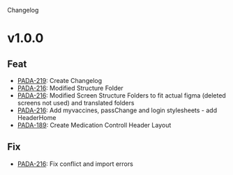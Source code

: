 Changelog

# v1.0.0

## Feat

- [PADA-219](https://givisiez.atlassian.net/browse/PADA-219): Create Changelog
- [PADA-216](https://givisiez.atlassian.net/browse/PADA-216): Modified Structure Folder
- [PADA-216](https://givisiez.atlassian.net/browse/PADA-216): Modified Screen Structure Folders to fit actual figma (deleted screens not used) and translated folders
- [PADA-216](https://givisiez.atlassian.net/browse/PADA-216): Add myvaccines, passChange and login stylesheets - add HeaderHome
- [PADA-189](https://givisiez.atlassian.net/browse/PADA-216): Create Medication Controll Header Layout

## Fix
- [PADA-216](https://givisiez.atlassian.net/browse/PADA-216): Fix conflict and import errors